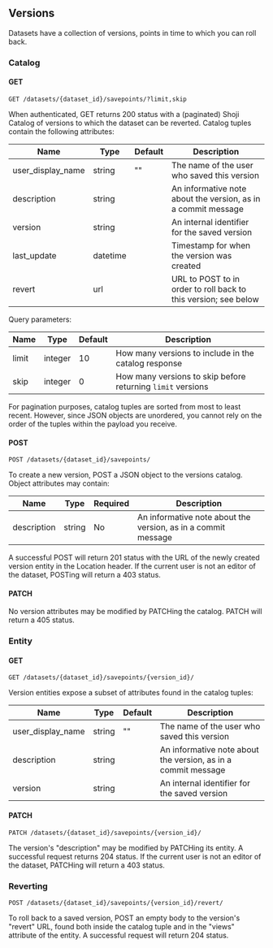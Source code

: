 ## Versions

Datasets have a collection of versions, points in time to which you can roll back. 

### Catalog

#### GET

`GET /datasets/{dataset_id}/savepoints/?limit,skip`

When authenticated, GET returns 200 status with a (paginated) Shoji Catalog of versions to which the dataset can be reverted. Catalog tuples contain the following attributes:

Name | Type | Default | Description
---- | ---- | ------- | -----------
user_display_name | string | "" | The name of the user who saved this version
description | string | | An informative note about the version, as in a commit message
version | string |  | An internal identifier for the saved version
last_update | datetime | | Timestamp for when the version was created
revert | url | | URL to POST to in order to roll back to this version; see below

Query parameters:

Name | Type | Default | Description
---- | ---- | ------- | -----------
limit | integer | 10 | How many versions to include in the catalog response
skip | integer | 0 | How many versions to skip before returning `limit` versions

For pagination purposes, catalog tuples are sorted from most to least recent. However, since JSON objects are unordered, you cannot rely on the order of the tuples within the payload you receive.

#### POST

`POST /datasets/{dataset_id}/savepoints/`

To create a new version, POST a JSON object to the versions catalog. Object attributes may contain: 

Name | Type | Required | Description
---- | ---- | -------- | -----------
description | string | No | An informative note about the version, as in a commit message

A successful POST will return 201 status with the URL of the newly created version entity in the Location header. If the current user is not an editor of the dataset, POSTing will return a 403 status. 

#### PATCH

No version attributes may be modified by PATCHing the catalog. PATCH will return a 405 status. 

### Entity

#### GET

`GET /datasets/{dataset_id}/savepoints/{version_id}/`

Version entities expose a subset of attributes found in the catalog tuples:

Name | Type | Default | Description
---- | ---- | ------- | -----------
user_display_name | string | "" | The name of the user who saved this version
description | string | | An informative note about the version, as in a commit message
version | string |  | An internal identifier for the saved version

#### PATCH

`PATCH /datasets/{dataset_id}/savepoints/{version_id}/`

The version's "description" may be modified by PATCHing its entity. A successful request returns 204 status. If the current user is not an editor of the dataset, PATCHing will return a 403 status. 

### Reverting

`POST /datasets/{dataset_id}/savepoints/{version_id}/revert/`

To roll back to a saved version, POST an empty body to the version's "revert" URL, found both inside the catalog tuple and in the "views" attribute of the entity. A successful request will return 204 status.
